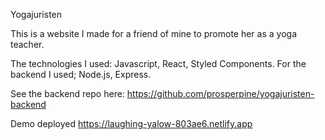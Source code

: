 Yogajuristen

This is a website I made for a friend of mine to promote her as a yoga teacher. 

The technologies I used: Javascript, React, Styled Components.
For the backend I used; Node.js, Express. 

See the backend repo here: https://github.com/prosperpine/yogajuristen-backend

Demo deployed https://laughing-yalow-803ae6.netlify.app

